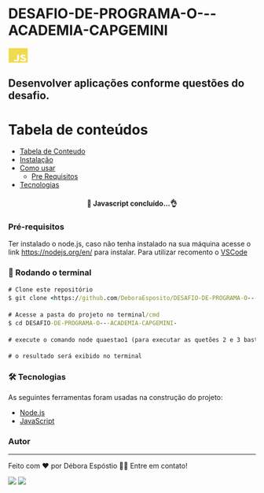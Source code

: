 # DESAFIO-DE-PROGRAMA-O---ACADEMIA-CAPGEMINI

<img align="center" alt="Rafa-Js" height="30" width="40" src="https://raw.githubusercontent.com/devicons/devicon/master/icons/javascript/javascript-plain.svg">

## Desenvolver aplicações conforme questões do desafio.

Tabela de conteúdos
=================
<!--ts-->
   * [Tabela de Conteudo](#tabela-de-conteudo)
   * [Instalação](#instalacao)
   * [Como usar](#como-usar)
      * [Pre Requisitos](#pre-requisitos)
   * [Tecnologias](#tecnologias)
<!--te-->

<h4 align="center"> 
 🚀 Javascript concluído...👌
</h4>

### Pré-requisitos

Ter instalado o node.js, caso não tenha instalado na sua máquina acesse o link https://nodejs.org/en/ para instalar.
Para utilizar recomento o [VSCode](https://code.visualstudio.com/)

### 🎲 Rodando o terminal

```cmd
# Clone este repositório
$ git clone <https://github.com/DeboraEsposito/DESAFIO-DE-PROGRAMA-O---ACADEMIA-CAPGEMINI->

# Acesse a pasta do projeto no terminal/cmd
$ cd DESAFIO-DE-PROGRAMA-O---ACADEMIA-CAPGEMINI-

# execute o comando node quaestao1 (para executar as quetões 2 e 3 basta alterar o nome do arquivo para "questao2.js" ou "questao3.js"

# o resultado será exibido no terminal
```

### 🛠 Tecnologias

As seguintes ferramentas foram usadas na construção do projeto:

- [Node.js](https://nodejs.org/en/)
- [JavaScript](https://www.javascript.com/)

### Autor
---

Feito com ❤️ por Débora Espóstio 👋🏽 Entre em contato!

 <a href = "mailto:deboraesposito17@gmail.com"><img src="https://img.shields.io/badge/-Gmail-%23333?style=for-the-badge&logo=gmail&logoColor=white" target="_blank"></a>
 <a href="https://www.linkedin.com/in/debora-esposito-064194142/" target="_blank"><img src="https://img.shields.io/badge/-LinkedIn-%230077B5?style=for-the-badge&logo=linkedin&logoColor=white" target="_blank"></a> 

